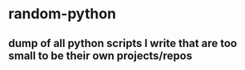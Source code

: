 # random-python

## dump of all python scripts I write that are too small to be their own projects/repos
